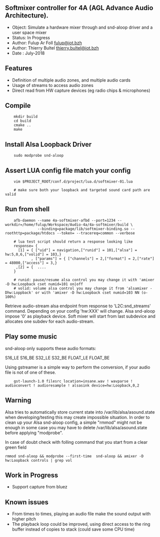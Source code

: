 Softmixer controller for 4A (AGL Advance Audio Architecture).
------------------------------------------------------------

 * Object: Simulate a hardware mixer through and snd-aloop driver and a user space mixer
 * Status: In Progress
 * Author: Fulup Ar Foll fulup@iot.bzh
 * Author: Thierry Bultel thierry.bultel@iot.bzh
 * Date  : July-2018

## Features
 * Definition of multiple audio zones, and multiple audio cards
 * Usage of streams to access audio zones
 * Direct read from HW capture devices (eg radio chips & microphones)

## Compile
```
    mkdir build
    cd build
    cmake ..
    make
```

## Install Alsa Loopback Driver

```
    sudo modprobe snd-aloop
```

## Assert LUA config file match your config 

```
    vim $PROJECT_ROOT/conf.d/project/lua.d/softmixer-01.lua

    # make sure both your loopback and targeted sound card path are valid
```


## Run from shell

```
    afb-daemon --name 4a-softmixer-afbd --port=1234 --workdir=/home/fulup/Workspace/Audio-4a/4a-softmixer/build \
               --binding=package/lib/softmixer-binding.so --roothttp=package/htdocs --token= --tracereq=common --verbose

    # lua test script should return a response looking like
    response= {
      [1] = { ["uid"] = navigation,["runid"] = 101,["alsa"] = hw:5,0,6,["volid"] = 103,}
            , ["params"] = { ["channels"] = 2,["format"] = 2,["rate"] = 48000,["access"] = 3,} 
     ,[2] = {  ....
    }

    # runid: pause/resume alsa control you may change it with 'amixer -D hw:Loopback cset numid=101 on|off
    # volid: volume alsa control you may change it from 'alsamixer -Dhw:Loppback' or with 'amixer -D hw:Loopback cset numid=103 NN (o-100%)
```

Retrieve audio-stream alsa endpoint from response to 'L2C:snd_streams' command. Depending on your config 'hw:XXX' will change. 
Alsa snd-aloop impose '0' as playback device. Soft mixer will start from last subdevice and allocates one subdev for each audio-stream.


## Play some music

snd-aloop only supports these audio formats:

S16_LE
S16_BE
S32_LE
S32_BE
FLOAT_LE
FLOAT_BE

Using gstreamer is a simple way to perform the conversion, if your audio file is not of one of these.

```
    gst-launch-1.0 filesrc location=insane.wav ! wavparse ! audioconvert ! audioresample ! alsasink device=hw:Loopback,0,2

```

## Warning

Alsa tries to automatically store current state into /var/lib/alsa/asound.state when developing/testing this may create impossible
situation. In order to clean up your Alsa snd-aloop config, a simple "rmmod" might not be enough in some case you may have to delete
/var/lib/alsa/asound.state before applying "modprobe".

In case of doubt check with folling command that you start from a clear green field
```
rmmod snd-aloop && modprobe --first-time  snd-aloop && amixer -D hw:Loopback controls | grep vol
```


## Work in Progress 
 * Support capture from bluez

## Known issues
 * From times to times, playing an audio file make the sound output with higher	pitch
 * The playback loop could be improved, using direct access to the ring buffer instead 
   of copies to stack (could save some CPU time)

